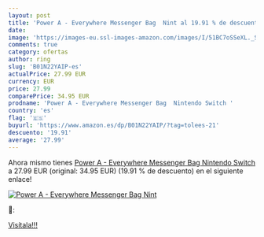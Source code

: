 ```yaml
---
layout: post
title: 'Power A - Everywhere Messenger Bag  Nint al 19.91 % de descuento'
date: 
image: 'https://images-eu.ssl-images-amazon.com/images/I/51BC7oSSeXL._SL200_.jpg'
comments: true
category: ofertas
author: ring
slug: 'B01N22YAIP-es'
actualPrice: 27.99 EUR
currency: EUR
price: 27.99
comparePrice: 34.95 EUR
prodname: 'Power A - Everywhere Messenger Bag  Nintendo Switch '
country: 'es'
flag: '🇪🇸'
buyurl: 'https://www.amazon.es/dp/B01N22YAIP/?tag=tolees-21'
descuento: '19.91'
average: '27.99'
---
```


Ahora mismo tienes [Power A - Everywhere Messenger Bag  Nintendo Switch ](https://www.amazon.es/dp/B01N22YAIP/?tag=tolees-21) a 27.99 EUR (original: 34.95 EUR) (19.91 %  de descuento) en el siguiente enlace!

[![Power A - Everywhere Messenger Bag  Nint](https://images-eu.ssl-images-amazon.com/images/I/51BC7oSSeXL._SL200_.jpg)](https://www.amazon.es/dp/B01N22YAIP/?tag=tolees-21)

🔎:


[Visítala!!!](https://www.amazon.es/dp/B01N22YAIP/?tag=tolees-21)
